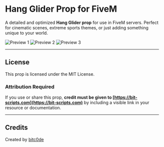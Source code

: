 # Hang Glider Prop for FiveM

A detailed and optimized **Hang Glider prop** for use in FiveM servers. Perfect for cinematic scenes, extreme sports themes, or just adding something unique to your world.

![Preview 1](https://i.ibb.co/TM3LdNmv/image.png)
![Preview 2](https://i.ibb.co/Mkm4xKPk/image.png)
![Preview 3](https://i.ibb.co/dJ24Yz4n/image.png)


---

## License

This prop is licensed under the MIT License.

### Attribution Required
If you use or share this prop, **credit must be given to [https://bit-scripts.com](https://bit-scripts.com)** by including a visible link in your resource or documentation.

---

## Credits

Created by [bitc0de](https://bit-scripts.com)
